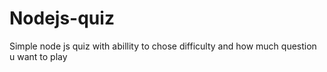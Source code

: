 # Nodejs-quiz
Simple node js quiz 
with abillity to chose difficulty and how much question u want to play
